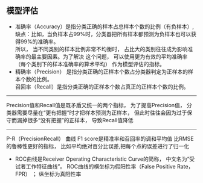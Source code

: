 ## 模型评估
* 准确率（Accuracy）是指分类正确的样本占总样本个数的比例（有负样本）,
缺点：比如，当负样本占99%时，分类器把所有样本都预测为负样本也可以获得99%的准确率。   
所以， 当不同类别的样本比例非常不均衡时， 占比大的类别往往成为影响准确率的最主要因素。为了解决
这个问题， 可以使用更为有效的平均准确率（每个类别下的样本准确率的算术平均） 作为模型评估的指标。
* 精确率（Precision） 是指分类正确的正样本个数占分类器判定为正样本的样本个数的比例。  
召回率（Recall）是指分类正确的正样本个数占真正的正样本个数的比例。  
___
Precision值和Recall值是既矛盾又统一的两个指标， 为了提高Precision值， 分类器需要尽量在“更有把握”时才把样本预测为正样本， 但此时往往会因为过于保
守而漏掉很多“没有把握”的正样本， 导致Recall值降低
___
P-R（PrecisionRecall） 曲线 F1 score是精准率和召回率的调和平均值
比RMSE的鲁棒性更好的指标， 比如平均绝对百分比误差,把每个点的误差进行了归一化

* ROC曲线是Receiver Operating Characteristic Curve的简称， 中文名为“受试者工作特征曲线”。 
ROC曲线的横坐标为假阳性率（False Positive Rate， FPR） ； 纵坐标为真阳性率
